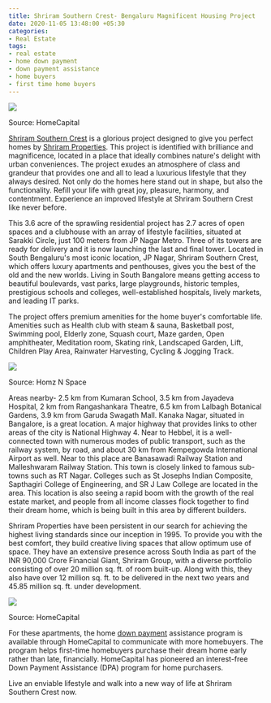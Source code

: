 ```yaml
---
title: Shriram Southern Crest- Bengaluru Magnificent Housing Project
date: 2020-11-05 13:48:00 +05:30
categories:
- Real Estate
tags:
- real estate
- home down payment
- down payment assistance
- home buyers
- first time home buyers
---
```


**[![](https://lh3.googleusercontent.com/3xbGET0nHBz7MTdi_dDEUoQifOO_sV-lKO3DOQPVwKqUvR3-LOuQ9bL0rZMphc2GWuj3HfrVmPhF2qrakh6YP4GEJ-GF-uuaWKrTefYQpZD0uw3horw4ztvT6MgazAC2EZ4VBiri)](https://homecapital.in/property/725/shriram-southern-crest-2.5-bhk)**

Source: HomeCapital

[Shriram Southern Crest](https://homecapital.in/property/725/shriram-southern-crest-2.5-bhk) is a glorious project designed to give you perfect homes by [Shriram Properties](https://homecapital.in/offering/developer/shriram). This project is identified with brilliance and magnificence, located in a place that ideally combines nature's delight with urban conveniences. The project exudes an atmosphere of class and grandeur that provides one and all to lead a luxurious lifestyle that they always desired. Not only do the homes here stand out in shape, but also the functionality. Refill your life with great joy, pleasure, harmony, and contentment. Experience an improved lifestyle at Shriram Southern Crest like never before.

This 3.6 acre of the sprawling residential project has 2.7 acres of open spaces and a clubhouse with an array of lifestyle facilities, situated at Sarakki Circle, just 100 meters from JP Nagar Metro. Three of its towers are ready for delivery and it is now launching the last and final tower. Located in South Bengaluru's most iconic location, JP Nagar, Shriram Southern Crest, which offers luxury apartments and penthouses, gives you the best of the old and the new worlds. Living in South Bangalore means getting access to beautiful boulevards, vast parks, large playgrounds, historic temples, prestigious schools and colleges, well-established hospitals, lively markets, and leading IT parks.

The project offers premium amenities for the home buyer's comfortable life. Amenities such as Health club with steam & sauna, Basketball post, Swimming pool, Elderly zone, Squash court, Maze garden, Open amphitheater, Meditation room, Skating rink, Landscaped Garden, Lift, Children Play Area, Rainwater Harvesting, Cycling & Jogging Track.

**![](https://lh5.googleusercontent.com/I5C67UWuOnNQHg4AUzC7av6Taf46HdU22S90FTITK9Ncs_Qc-sSIWGDlH-ZpAtsRVjY2RR-_zHszfV1u-uCsleyMoC0ZdquMlN6u_TH2rwVFfzim0P1f6hFMCCxaURNGVOzaSZ-E)**

Source: Homz N Space

Areas nearby- 2.5 km from Kumaran School, 3.5 km from Jayadeva Hospital, 2 km from Rangashankara Theatre, 6.5 km from Lalbagh Botanical Gardens, 3.9 km from Garuda Swagath Mall. Kanaka Nagar, situated in Bangalore, is a great location. A major highway that provides links to other areas of the city is National Highway 4. Near to Hebbel, it is a well-connected town with numerous modes of public transport, such as the railway system, by road, and about 30 km from Kempegowda International Airport as well. Near to this place are Banasawadi Railway Station and Malleshwaram Railway Station. This town is closely linked to famous sub-towns such as RT Nagar. Colleges such as St Josephs Indian Composite, Sapthagiri College of Engineering, and SR J Law College are located in the area. This location is also seeing a rapid boom with the growth of the real estate market, and people from all income classes flock together to find their dream home, which is being built in this area by different builders.

Shriram Properties have been persistent in our search for achieving the highest living standards since our inception in 1995. To provide you with the best comfort, they build creative living spaces that allow optimum use of space. They have an extensive presence across South India as part of the INR 90,000 Crore Financial Giant, Shriram Group, with a diverse portfolio consisting of over 20 million sq. ft. of room built-up. Along with this, they also have over 12 million sq. ft. to be delivered in the next two years and 45.85 million sq. ft. under development.

**[![](https://lh5.googleusercontent.com/_FgXGbJHg9yvrRx9lDnL6T3ZovZSHDhJ97W85WbllbJCW4O7dNWy1Zj4mIoVjL16PLdkPQZUpGWefOGLWsOBeQbZIurCU8f-zS6Imr1JVQD1QNAJvMZ_6gY9hBXdw19MQMpmuInZ)](https://homecapital.in/about-us)**

Source: HomeCapital

For these apartments, the home [down payment](https://homecapital.in/offering) assistance program is available through HomeCapital to communicate with more homebuyers. The program helps first-time homebuyers purchase their dream home early rather than late, financially. HomeCapital has pioneered an interest-free Down Payment Assistance (DPA) program for home purchasers.

Live an enviable lifestyle and walk into a new way of life at Shriram Southern Crest now.